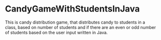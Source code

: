 # CandyGameWithStudentsInJava
This is candy distribution game, that distributes candy to students in a class, based on number of students and if there are an even or odd number of students based on the user input written in Java.

